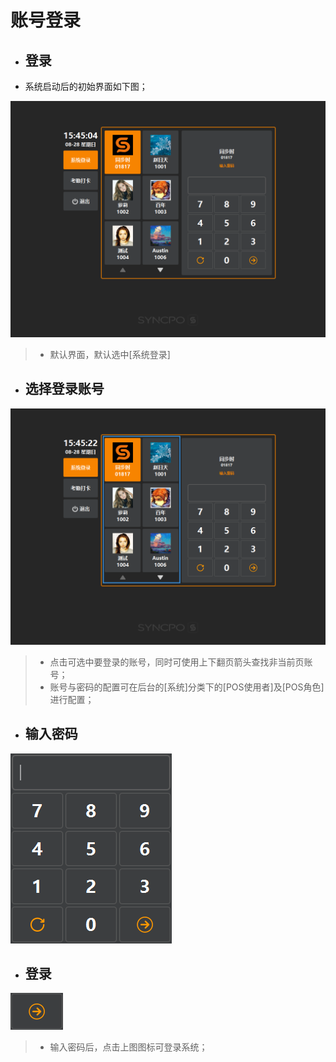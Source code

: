 # 账号登录  

* ## 登录  
* 系统启动后的初始界面如下图；  

![](1.1账号登陆.png)
> * 默认界面，默认选中[系统登录]  



* ## 选择登录账号  
![](1.1账号登陆-1.png)   
> * 点击可选中要登录的账号，同时可使用上下翻页箭头查找非当前页账号；  
> * 账号与密码的配置可在后台的[系统]分类下的[POS使用者]及[POS角色]进行配置；  

* ## 输入密码  
![](输入密码.png)  


* ## 登录  
![](确认icon.png)  
> * 输入密码后，点击上图图标可登录系统；

 


